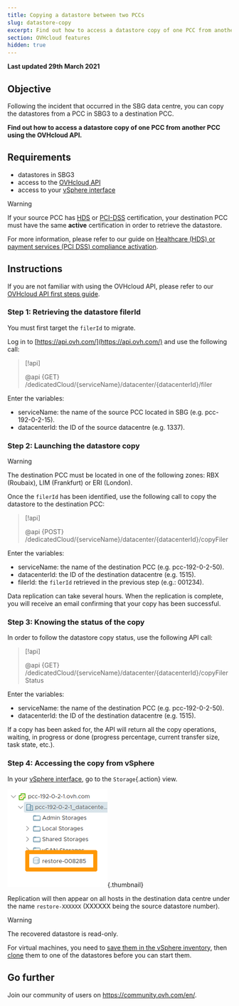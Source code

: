 ```yaml
---
title: Copying a datastore between two PCCs
slug: datastore-copy
excerpt: Find out how to access a datastore copy of one PCC from another PCC via the OVHcloud API
section: OVHcloud features
hidden: true
---
```


**Last updated 29th March 2021**

## Objective

Following the incident that occurred in the SBG data centre, you can copy the datastores from a PCC in SBG3 to a destination PCC.

**Find out how to access a datastore copy of one PCC from another PCC using the OVHcloud API.**

## Requirements

- datastores in SBG3
- access to the [OVHcloud API](https://api.ovh.com/)
- access to your [vSphere interface](../login-vsphere-interface/)

> [!warning]
>
> If your source PCC has [HDS](https://www.ovhcloud.com/en-gb/enterprise/certification-conformity/hds/) or [PCI-DSS](https://www.ovhcloud.com/en-gb/enterprise/certification-conformity/pci-dss/) certification, your destination PCC must have the same **active** certification in order to retrieve the datastore.
>
> For more information, please refer to our guide on [Healthcare (HDS) or payment services (PCI DSS) compliance activation](../activate-pci-dss-option/).
>

## Instructions

If you are not familiar with using the OVHcloud API, please refer to our [OVHcloud API first steps guide](../../api/first-steps-with-ovh-api/).

### Step 1: Retrieving the datastore filerId

You must first target the `filerId` to migrate.

Log in to [https://api.ovh.com/](https://api.ovh.com/) and use the following call:

> [!api]
>
> @api {GET} /dedicatedCloud/{serviceName}/datacenter/{datacenterId}/filer

Enter the variables:

- serviceName: the name of the source PCC located in SBG (e.g. pcc-192-0-2-15).
- datacenterId: the ID of the source datacentre (e.g. 1337).

### Step 2: Launching the datastore copy

> [!warning]
>
> The destination PCC must be located in one of the following zones: RBX (Roubaix), LIM (Frankfurt) or ERI (London).
>

Once the `filerId` has been identified, use the following call to copy the datastore to the destination PCC:

> [!api]
>
> @api {POST} /dedicatedCloud/{serviceName}/datacenter/{datacenterId}/copyFiler

Enter the variables:

- serviceName: the name of the destination PCC (e.g. pcc-192-0-2-50).
- datacenterId: the ID of the destination datacentre (e.g. 1515).
- filerId: the `filerId` retrieved in the previous step (e.g.: 001234).

Data replication can take several hours. When the replication is complete, you will receive an email confirming that your copy has been successful.

### Step 3: Knowing the status of the copy

In order to follow the datastore copy status, use the following API call:

> [!api]
>
> @api {GET} /dedicatedCloud/{serviceName}/datacenter/{datacenterId}/copyFilerStatus

Enter the variables:

- serviceName: the name of the destination PCC (e.g. pcc-192-0-2-50).
- datacenterId: the ID of the destination datacentre (e.g. 1515).

If a copy has been asked for, the API will return all the copy operations, waiting, in progress or done (progress percentage, current transfer size, task state, etc.).

### Step 4: Accessing the copy from vSphere

In your [vSphere interface](../login-vsphere-interface/), go to the `Storage`{.action} view.

![ds_restore](images/ds-restore.png){.thumbnail}

Replication will then appear on all hosts in the destination data centre under the name `restore-XXXXXX` (XXXXXX being the source datastore number).

> [!warning]
>
> The recovered datastore is read-only.
>

For virtual machines, you need to [save them in the vSphere inventory](../vsphere-register-vm-vmx/), then [clone](../clone-a-vm/) them to one of the datastores before you can start them.

## Go further

Join our community of users on <https://community.ovh.com/en/>.
